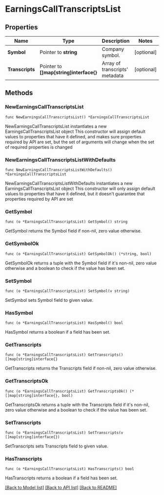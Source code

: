 # EarningsCallTranscriptsList

## Properties

Name | Type | Description | Notes
------------ | ------------- | ------------- | -------------
**Symbol** | Pointer to **string** | Company symbol. | [optional] 
**Transcripts** | Pointer to **[]map[string]interface{}** | Array of transcripts&#39; metadata | [optional] 

## Methods

### NewEarningsCallTranscriptsList

`func NewEarningsCallTranscriptsList() *EarningsCallTranscriptsList`

NewEarningsCallTranscriptsList instantiates a new EarningsCallTranscriptsList object
This constructor will assign default values to properties that have it defined,
and makes sure properties required by API are set, but the set of arguments
will change when the set of required properties is changed

### NewEarningsCallTranscriptsListWithDefaults

`func NewEarningsCallTranscriptsListWithDefaults() *EarningsCallTranscriptsList`

NewEarningsCallTranscriptsListWithDefaults instantiates a new EarningsCallTranscriptsList object
This constructor will only assign default values to properties that have it defined,
but it doesn't guarantee that properties required by API are set

### GetSymbol

`func (o *EarningsCallTranscriptsList) GetSymbol() string`

GetSymbol returns the Symbol field if non-nil, zero value otherwise.

### GetSymbolOk

`func (o *EarningsCallTranscriptsList) GetSymbolOk() (*string, bool)`

GetSymbolOk returns a tuple with the Symbol field if it's non-nil, zero value otherwise
and a boolean to check if the value has been set.

### SetSymbol

`func (o *EarningsCallTranscriptsList) SetSymbol(v string)`

SetSymbol sets Symbol field to given value.

### HasSymbol

`func (o *EarningsCallTranscriptsList) HasSymbol() bool`

HasSymbol returns a boolean if a field has been set.

### GetTranscripts

`func (o *EarningsCallTranscriptsList) GetTranscripts() []map[string]interface{}`

GetTranscripts returns the Transcripts field if non-nil, zero value otherwise.

### GetTranscriptsOk

`func (o *EarningsCallTranscriptsList) GetTranscriptsOk() (*[]map[string]interface{}, bool)`

GetTranscriptsOk returns a tuple with the Transcripts field if it's non-nil, zero value otherwise
and a boolean to check if the value has been set.

### SetTranscripts

`func (o *EarningsCallTranscriptsList) SetTranscripts(v []map[string]interface{})`

SetTranscripts sets Transcripts field to given value.

### HasTranscripts

`func (o *EarningsCallTranscriptsList) HasTranscripts() bool`

HasTranscripts returns a boolean if a field has been set.


[[Back to Model list]](../README.md#documentation-for-models) [[Back to API list]](../README.md#documentation-for-api-endpoints) [[Back to README]](../README.md)


